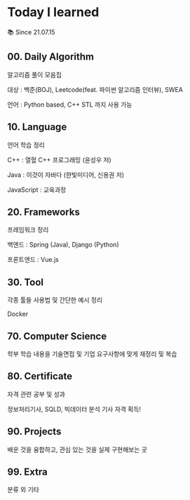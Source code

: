 # Today I learned

:books: Since 21.07.15

## 00. Daily Algorithm

알고리즘 풀이 모음집

대상 : 백준(BOJ), Leetcode(feat. 파이썬 알고리즘 인터뷰), SWEA

언어 : Python based, C++ STL 까지 사용 가능

## 10. Language

언어 학습 정리

C++ : 열혈 C++ 프로그래밍 (윤성우 저)

Java : 이것이 자바다 (한빛미디어, 신용권 저)

JavaScript : 교육과정

## 20. Frameworks

프레임워크 정리

백엔드 : Spring (Java), Django (Python)

프론트엔드 : Vue.js

## 30. Tool

각종 툴들 사용법 및 간단한 예시 정리

Docker

## 70. Computer Science

학부 학습 내용을 기술면접 및 기업 요구사항에 맞게 재정리 및 복습

## 80. Certificate

자격 관련 공부 및 성과

정보처리기사, SQLD, 빅데이터 분석 기사 자격 획득!

## 90. Projects

배운 것을 융합하고, 관심 있는 것을 실제 구현해보는 곳

## 99. Extra

분류 외 기타
